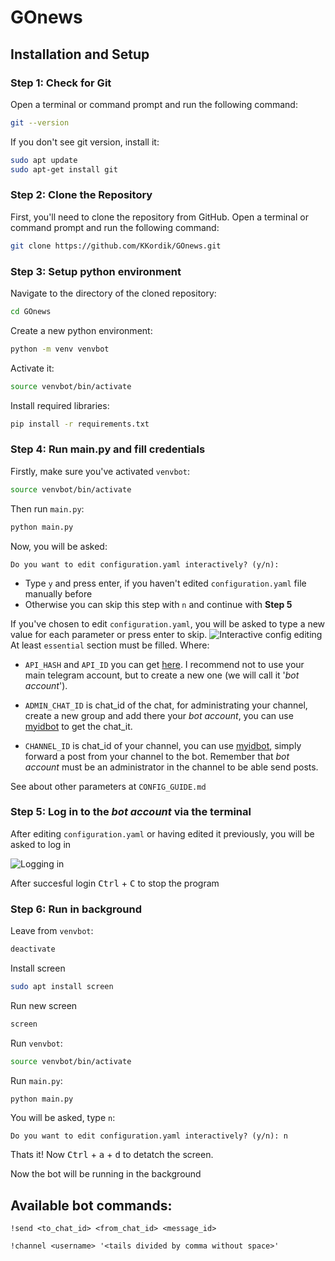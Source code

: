 # GOnews

## Installation and Setup

### Step 1: Check for Git

Open a terminal or command prompt and run the following command:

```bash
git --version
```

If you don't see git version, install it:

```bash
sudo apt update
sudo apt-get install git
```

### Step 2: Clone the Repository

First, you'll need to clone the repository from GitHub. Open a terminal or command prompt and run the following command:

```bash
git clone https://github.com/KKordik/GOnews.git
```

### Step 3: Setup python environment 
Navigate to the directory of the cloned repository:

```bash
cd GOnews
```

Create a new python environment:
```bash
python -m venv venvbot
```

Activate it:
```bash
source venvbot/bin/activate
```

Install required libraries:
```bash
pip install -r requirements.txt
```

### Step 4: Run main.py and fill credentials

Firstly, make sure you've activated `venvbot`:
```bash
source venvbot/bin/activate
```

Then run `main.py`:
```bash
python main.py
```
Now, you will be asked:

```
Do you want to edit configuration.yaml interactively? (y/n):
```

- Type `y` and press enter, if you haven't edited `configuration.yaml` file manually before
- Otherwise you can skip this step with `n` and continue with **Step 5**

If you've chosen to edit `configuration.yaml`, you will be asked to type a new value for each parameter or press enter to skip. 
![Interactive config editing](https://i.imgur.com/dtA7U0n.png)
At least `essential` section must be filled. Where:
- `API_HASH` and `API_ID` you can get [here](https://my.telegram.org/auth). I recommend not to use your main telegram account, but to create a new one (we will call it '*bot account*').

- `ADMIN_CHAT_ID` is chat_id of the chat, for administrating your channel, create a new group and add there your *bot account*, you can use [myidbot](https://t.me/myidbot?startgroup=1) to get the chat_it.

- `CHANNEL_ID` is chat_id of your channel, you can use [myidbot](https://t.me/myidbot), simply forward a post from your channel to the bot. Remember that *bot account* must be an administrator in the channel to be able send posts.

See about other parameters at `CONFIG_GUIDE.md`

### Step 5: Log in to the *bot account* via the terminal

After editing `configuration.yaml` or having edited it previously, you will be asked to log in

![Logging in](https://i.imgur.com/vWQCAs5.png)

After succesful login <kbd>Ctrl</kbd> + <kbd>C</kbd> to stop the program


### Step 6: Run in background

Leave from  `venvbot`:
```bash
deactivate
```

Install screen
```bash
sudo apt install screen
```

Run new screen
```bash
screen
```
Run `venvbot`:
```bash
source venvbot/bin/activate
```

Run `main.py`:
```bash
python main.py
```
You will be asked, type `n`:

```
Do you want to edit configuration.yaml interactively? (y/n): n
```
Thats it! Now <kbd>Ctrl</kbd> + <kbd>a</kbd> + <kbd>d</kbd> to detatch the screen.

Now the bot will be running in the background

## Available bot commands:
```
!send <to_chat_id> <from_chat_id> <message_id>
```
```
!channel <username> '<tails divided by comma without space>'
```